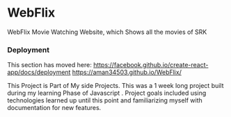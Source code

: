 # WebFlix
WebFlix Movie Watching Website, which Shows all the movies of SRK 

### Deployment

This section has moved here: https://facebook.github.io/create-react-app/docs/deployment
https://aman34503.github.io/WebFlix/

 This Project is Part of My side Projects. This was a 1 week long project built during my learning Phase of Javascript . Project goals included using technologies learned up until this point and familiarizing myself with documentation for new features.

